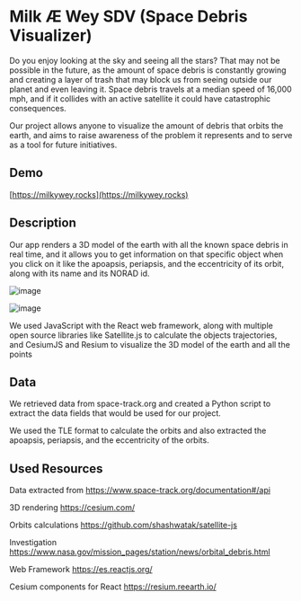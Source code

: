 # Milk Æ Wey SDV (Space Debris Visualizer)

Do you enjoy looking at the sky and seeing all the stars? That may not be possible in the future, as the amount of space debris is constantly growing and creating a layer of trash that may block us from seeing outside our planet and even leaving it.
Space debris travels at a median speed of 16,000 mph, and if it collides with an active satellite it could have catastrophic consequences. 

Our project allows anyone to visualize the amount of debris that orbits the earth, and aims to raise awareness of the problem it represents and to serve as a tool for future initiatives.

## Demo

[https://milkywey.rocks](https://milkywey.rocks)


## Description

Our app renders a 3D model of the earth with all the known space debris in real time, and it allows you to get information on that specific object when you click on it like the apoapsis, periapsis, and the eccentricity of its orbit, along with its name and its NORAD id.

![image](https://user-images.githubusercontent.com/18373185/135787252-d4873699-bc5f-4f78-8f49-0e9af52db283.png)

![image](https://user-images.githubusercontent.com/18373185/135787265-b9dcb0d5-8901-4887-81f7-eb2970fe5018.png)

We used JavaScript with the React web framework, along with multiple open source libraries like Satellite.js to calculate the objects trajectories, and CesiumJS and Resium to visualize the 3D model of the earth and all the points

## Data

We retrieved data from space-track.org and created a Python script to extract the data fields that would be used for our project.

We used the TLE format to calculate the orbits and also extracted the apoapsis, periapsis, and the eccentricity of the orbits.

## Used Resources

Data extracted from https://www.space-track.org/documentation#/api

3D rendering https://cesium.com/

Orbits calculations https://github.com/shashwatak/satellite-js

Investigation https://www.nasa.gov/mission_pages/station/news/orbital_debris.html

Web Framework https://es.reactjs.org/

Cesium components for React https://resium.reearth.io/
